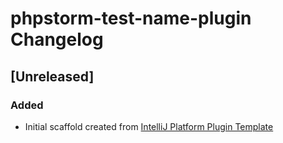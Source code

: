 <!-- Keep a Changelog guide -> https://keepachangelog.com -->

# phpstorm-test-name-plugin Changelog

## [Unreleased]
### Added
- Initial scaffold created from [IntelliJ Platform Plugin Template](https://github.com/JetBrains/intellij-platform-plugin-template)

